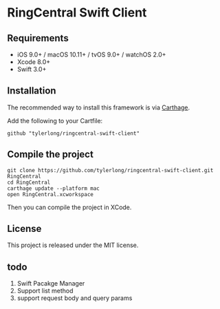# RingCentral Swift Client


## Requirements

- iOS 9.0+ / macOS 10.11+ / tvOS 9.0+ / watchOS 2.0+
- Xcode 8.0+
- Swift 3.0+


## Installation

The recommended way to install this framework is via [Carthage](https://github.com/Carthage/Carthage).

Add the following to your Cartfile:

```
github "tylerlong/ringcentral-swift-client"
```


## Compile the project

```shell
git clone https://github.com/tylerlong/ringcentral-swift-client.git RingCentral
cd RingCentral
carthage update --platform mac
open RingCentral.xcworkspace
```

Then you can compile the project in XCode.


## License

This project is released under the MIT license.


## todo

1. Swift Pacakge Manager
1. Support list method
1. support request body and query params
